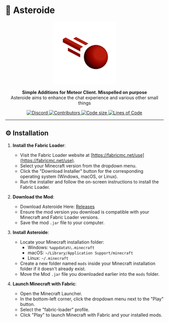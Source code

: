 # 🚀 Asteroide

<div align="center">
  <img src="https://github.com/Spigey/Asteroide/blob/master/icon.png?raw=true" alt="Asteroide" width="200">
</div>
<p align="center">
  <strong>Simple Additions for Meteor Client. Misspelled on purpose</strong>
  <br>
  Asteroide aims to enhance the chat experience and various other small things
</p>


<p align="center">
<a href="https://discord.gg/K8g9hmza">
  <img alt="Discord" src="https://img.shields.io/discord/1211627879243448340?label=Discord&logo=discord&style=flat-square">
</a>
  <a href="https://github.com/Spigey/Asteroide/graphs/contributors">
    <img alt="Contributors" src="https://img.shields.io/github/contributors/Spigey/Asteroide?style=flat-square">
  </a>
  <a href="https://github.com/Spigey/Asteroide">
    <img alt="Code size" src="https://img.shields.io/github/languages/code-size/Spigey/Asteroide?style=flat-square">
  </a>
  <a href="https://github.com/Spigey/Asteroide">
    <img alt="Lines of Code" src="https://tokei.rs/b1/github/Spigey/Asteroide?style=flat-square">
  </a>
</p>


---

## ⚙️ Installation

1. **Install the Fabric Loader**:

    - Visit the Fabric Loader website at [https://fabricmc.net/use](https://fabricmc.net/use).
    - Select your Minecraft version from the dropdown menu.
    - Click the "Download Installer" button for the corresponding operating system (Windows, macOS, or Linux).
    - Run the installer and follow the on-screen instructions to install the Fabric Loader.

2. **Download the Mod**:

    - Download Asteroide Here: [Releases](https://github.com/Spigey/Asteroide/releases)
    - Ensure the mod version you download is compatible with your Minecraft and Fabric Loader versions.
    - Save the mod `.jar` file to your computer.

3. **Install Asteroide**:

    - Locate your Minecraft installation folder:
        - Windows: `%appdata%\.minecraft`
        - macOS: `~/Library/Application Support/minecraft`
        - Linux: `~/.minecraft`
    - Create a new folder named `mods` inside your Minecraft installation folder if it doesn't already exist.
    - Move the Mod `.jar` file you downloaded earlier into the `mods` folder.

4. **Launch Minecraft with Fabric**:

    - Open the Minecraft Launcher.
    - In the bottom-left corner, click the dropdown menu next to the "Play" button.
    - Select the "fabric-loader" profile.
    - Click "Play" to launch Minecraft with Fabric and your installed mods.
